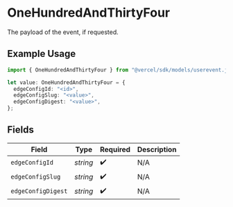 # OneHundredAndThirtyFour

The payload of the event, if requested.

## Example Usage

```typescript
import { OneHundredAndThirtyFour } from "@vercel/sdk/models/userevent.js";

let value: OneHundredAndThirtyFour = {
  edgeConfigId: "<id>",
  edgeConfigSlug: "<value>",
  edgeConfigDigest: "<value>",
};
```

## Fields

| Field              | Type               | Required           | Description        |
| ------------------ | ------------------ | ------------------ | ------------------ |
| `edgeConfigId`     | *string*           | :heavy_check_mark: | N/A                |
| `edgeConfigSlug`   | *string*           | :heavy_check_mark: | N/A                |
| `edgeConfigDigest` | *string*           | :heavy_check_mark: | N/A                |